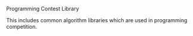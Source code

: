 Programming Contest Library

This includes common algorithm libraries which are used in programming competition.
